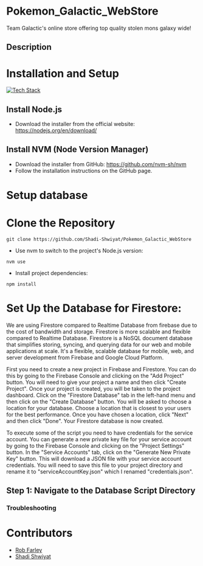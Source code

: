 # Pokemon_Galactic_WebStore
Team Galactic's online store offering top quality stolen mons galaxy wide!

## Description


# Installation and Setup
[![Tech Stack](https://skillicons.dev/icons?i=js,nodejs,css,express,react,firebase,firestore,vscode,github)](https://skillicons.dev)
## Install Node.js
- Download the installer from the official website: https://nodejs.org/en/download/

## Install NVM (Node Version Manager)
- Download the installer from GitHub: https://github.com/nvm-sh/nvm
- Follow the installation instructions on the GitHub page.

# Setup database
## 


# Clone the Repository
```
git clone https://github.com/Shadi-Shwiyat/Pokemon_Galactic_WebStore
```
- Use nvm to switch to the project's Node.js version:
```
nvm use
```
- Install project dependencies:
```
npm install
```
# Set Up the Database for Firestore:
We are using Firestore compared to Realtime Database from firebase due to the cost of bandwidth and storage. Firestore is more scalable and flexible compared to Realtime Database. Firestore is a NoSQL document database that simplifies storing, syncing, and querying data for our web and mobile applications at scale. It's a flexible, scalable database for mobile, web, and server development from Firebase and Google Cloud Platform.

First you need to create a new project in Firebase and Firestore. You can do this by going to the Firebase Console and clicking on the "Add Project" button. You will need to give your project a name and then click "Create Project". Once your project is created, you will be taken to the project dashboard. Click on the "Firestore Database" tab in the left-hand menu and then click on the "Create Database" button. You will be asked to choose a location for your database. Choose a location that is closest to your users for the best performance. Once you have chosen a location, click "Next" and then click "Done". Your Firestore database is now created.

To execute some of the script you need to have credentials for the service account. You can generate a new private key file for your service account by going to the Firebase Console and clicking on the "Project Settings" button. In the "Service Accounts" tab, click on the "Generate New Private Key" button. This will download a JSON file with your service account credentials. You will need to save this file to your project directory and rename it to "serviceAccountKey.json" which I renamed "credentials.json".
## Step 1: Navigate to the Database Script Directory



### Troubleshooting

# Contributors
- [Rob Farley](https://github.com/Nomad-Rob)
- [Shadi Shwiyat](https://github.com/Shadi-Shwiyat)
